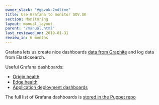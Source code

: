 ```yaml
---
owner_slack: "#govuk-2ndline"
title: Use Grafana to monitor GOV.UK
section: Monitoring
layout: manual_layout
parent: "/manual.html"
last_reviewed_on: 2019-01-31
review_in: 6 months
---
```


Grafana lets us create nice dashboards [data from Graphite](use-graphite-data.html) and log data from Elasticsearch.

Useful Grafana dashboards:

- [Origin health](https://grafana.publishing.service.gov.uk/dashboard/file/origin_health.json)
- [Edge health](https://grafana.publishing.service.gov.uk/dashboard/file/edge_health.json)
- [Application deployment dashboards](deployment-dashboards.html)

The full list of Grafana dashboards is [stored in the Puppet repo][dashboards]

[dashboards]: https://github.com/alphagov/govuk-puppet/blob/master/modules/grafana/manifests/dashboards.pp
